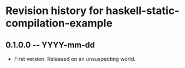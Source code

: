 # Revision history for haskell-static-compilation-example

## 0.1.0.0 -- YYYY-mm-dd

* First version. Released on an unsuspecting world.
